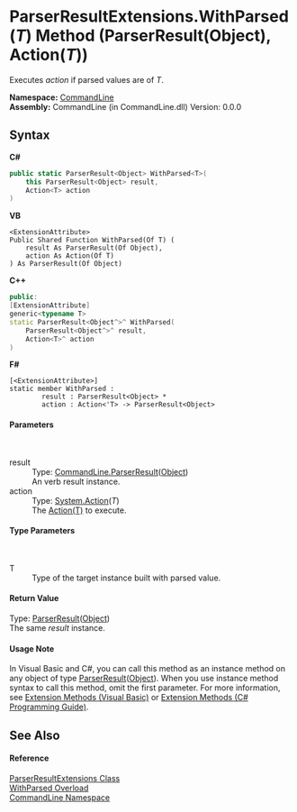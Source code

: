 # ParserResultExtensions.WithParsed(*T*) Method (ParserResult(Object), Action(*T*))
 

Executes *action* if parsed values are of *T*.

**Namespace:**&nbsp;<a href="N_CommandLine">CommandLine</a><br />**Assembly:**&nbsp;CommandLine (in CommandLine.dll) Version: 0.0.0

## Syntax

**C#**<br />
``` C#
public static ParserResult<Object> WithParsed<T>(
	this ParserResult<Object> result,
	Action<T> action
)

```

**VB**<br />
``` VB
<ExtensionAttribute>
Public Shared Function WithParsed(Of T) ( 
	result As ParserResult(Of Object),
	action As Action(Of T)
) As ParserResult(Of Object)
```

**C++**<br />
``` C++
public:
[ExtensionAttribute]
generic<typename T>
static ParserResult<Object^>^ WithParsed(
	ParserResult<Object^>^ result, 
	Action<T>^ action
)
```

**F#**<br />
``` F#
[<ExtensionAttribute>]
static member WithParsed : 
        result : ParserResult<Object> * 
        action : Action<'T> -> ParserResult<Object> 

```


#### Parameters
&nbsp;<dl><dt>result</dt><dd>Type: <a href="T_CommandLine_ParserResult_1">CommandLine.ParserResult</a>(<a href="https://docs.microsoft.com/dotnet/api/system.object" target="_blank">Object</a>)<br />An verb result instance.</dd><dt>action</dt><dd>Type: <a href="https://docs.microsoft.com/dotnet/api/system.action-1" target="_blank">System.Action</a>(*T*)<br />The <a href="https://docs.microsoft.com/dotnet/api/system.action-1" target="_blank">Action(T)</a> to execute.</dd></dl>

#### Type Parameters
&nbsp;<dl><dt>T</dt><dd>Type of the target instance built with parsed value.</dd></dl>

#### Return Value
Type: <a href="T_CommandLine_ParserResult_1">ParserResult</a>(<a href="https://docs.microsoft.com/dotnet/api/system.object" target="_blank">Object</a>)<br />The same *result* instance.

#### Usage Note
In Visual Basic and C#, you can call this method as an instance method on any object of type <a href="T_CommandLine_ParserResult_1">ParserResult</a>(<a href="https://docs.microsoft.com/dotnet/api/system.object" target="_blank">Object</a>). When you use instance method syntax to call this method, omit the first parameter. For more information, see <a href="https://docs.microsoft.com/dotnet/visual-basic/programming-guide/language-features/procedures/extension-methods">Extension Methods (Visual Basic)</a> or <a href="https://docs.microsoft.com/dotnet/csharp/programming-guide/classes-and-structs/extension-methods">Extension Methods (C# Programming Guide)</a>.

## See Also


#### Reference
<a href="T_CommandLine_ParserResultExtensions">ParserResultExtensions Class</a><br /><a href="Overload_CommandLine_ParserResultExtensions_WithParsed">WithParsed Overload</a><br /><a href="N_CommandLine">CommandLine Namespace</a><br />